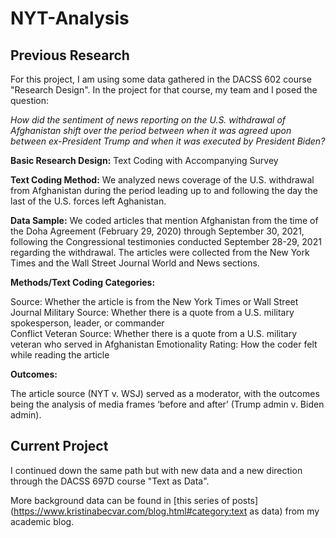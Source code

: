 # NYT-Analysis

## Previous Research

For this project, I am using some data gathered in the DACSS 602 course "Research Design".  In the project for that course, my team and I posed the question:

*How did the sentiment of news reporting on the U.S. withdrawal of Afghanistan shift over the period between when it was agreed upon between ex-President Trump and when it was executed by President Biden?*

**Basic Research Design:**  Text Coding with Accompanying Survey

**Text Coding Method:**  We analyzed news coverage of the U.S. withdrawal from Afghanistan during the period leading up to and following the day the last of the U.S. forces left Aghanistan. 

**Data Sample:**  We coded articles that mention Afghanistan from the time of the Doha Agreement (February 29, 2020) through September 30, 2021, following the Congressional testimonies conducted September 28-29, 2021 regarding the withdrawal. The articles were collected from the New York Times and the Wall Street Journal World and News sections.

**Methods/Text Coding Categories:**

Source: Whether the article is from the New York Times or Wall Street Journal
Military Source: Whether there is a quote from a U.S.  military spokesperson, leader, or commander	
Conflict Veteran Source: 	Whether there is a quote from a U.S. military veteran who served in Afghanistan	
Emotionality Rating:	How the coder felt while reading the article
		
**Outcomes:**  

The article source (NYT v. WSJ) served as a moderator, with the outcomes being the analysis of media frames ‘before and after’ (Trump admin v. Biden admin). 

## Current Project

I continued down the same path but with new data and a new direction through the DACSS 697D course "Text as Data".

More background data can be found in [this series of posts](https://www.kristinabecvar.com/blog.html#category:text as data) from my academic blog.
